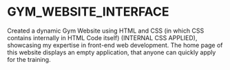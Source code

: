 # GYM_WEBSITE_INTERFACE
Created a dynamic Gym Website using HTML and CSS (in which CSS contains internally in HTML Code itself) (INTERNAL CSS APPLIED), showcasing my expertise in front-end web development. The home page of this website displays an empty application, that anyone can quickly apply for the training.
